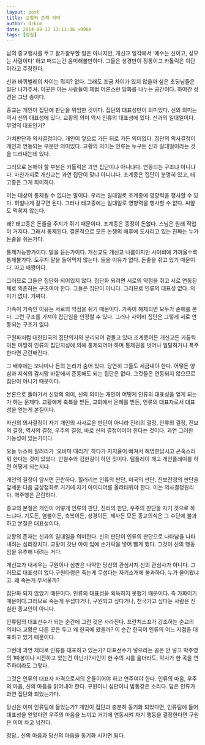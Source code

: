 ```yaml
---
layout: post
title: 교황의 존재 의미
author: drkim
date: 2014-08-17 13:11:36 +0900
tags: [컬럼]
---
```

  


남의 종교행사를 두고 왈가왈부할 일은 아니지만, 개신교 일각에서 ‘예수는 신이고, 성모는 사람이다’ 하고 떠드는건 음미해볼만하다. 그들은 성경만이 정통이고 카톨릭은 이단이라고 주장한다. 

  


신과 바퀴벌레의 차이는 뭐지? 없다. 그래도 조금 차이가 있지 않을까 싶은 초딩님들은 일단 나가주셔. 이곳은 아는 사람들이 제법 어른스런 담화를 나누는 공간이다. 하여간 성경은 그냥 종이다. 

  


종교는 개인이 집단에 판단을 위임한 것이다. 집단의 대표성만이 의미있다. 신의 의미는 역시 신의 대표성에 있다. 교황의 의미 역시 인류의 대표성에 있다. 신과의 일대일이다. 무엇의 대표인가? 

  


가치판단과 의사결정이다. 개인이 앞으로 가든 뒤로 가든 의미없다. 집단의 의사결정이 개인과 연동되는 부분만 의미있다. 교황의 의미는 인류는 누구든 신과 일대일이라는 것을 드러내는데 있다. 

  


그러므로 논해야 할 부분은 카톨릭은 과연 집단이냐 아니냐다. 연동되는 구조냐 아니냐다. 마찬가지로 개신교는 과연 집단이 맞냐 아니냐다. 조계종은 집단이 분명히 있고, 태고종은 그게 희미하다. 

  


이는 대상이 통제될 수 없다는 말이다. 우리는 일대일로 조계종에 영향력을 행사할 수 있다. 허벌나게 갈구면 된다. 그러나 태고종에는 일대일로 영향력을 행사할 수 없다. 씨알도 먹히지 않는다. 

  


왜? 태고종은 돈줄을 주지가 쥐기 때문이다. 조계종은 종정이 돈없다. 스님은 원래 직업이 거지다. 그래서 통제된다. 결론적으로 모든 논쟁의 배후에 도사리고 있는 진짜는 누가 돈줄을 쥐는가다.

  


통제가능한가이다. 말을 듣는가이다. 개신교도 개신교 나름이지만 사이비에 가까울수록 통제불가다. 도무지 말을 들어먹지 않는다. 들을 이유가 없다. 돈줄을 쥐고 있기 때문이다. 따고 배짱이다. 

  


그러므로 그들은 집단화 되어있지 않다. 집단화 되려면 서로의 약점을 쥐고 서로 연동된 채로 의존하는 구조여야 한다. 그들은 집단이 아니다. 그러므로 인류의 대표성 없다. 의미가 없다. 가짜다. 

  


가족이 가족인 이유는 서로의 약점을 쥐기 때문이다. 가족이 해체되면 모두가 손해를 본다. 그런 구조를 가져야 집단임을 인정할 수 있다. 그러나 사이비 집단은 그렇게 서로 연동되는 구조가 없다. 

  


구원파처럼 대한민국의 집단의지와 분리되어 겉돌고 있다.조계종이든 개신교든 카톨릭이든 마땅히 인류의 집단지성에 의해 통제되어야 하며 통제권을 벗어나 일탈하거나 폭주한다면 곤란해진다.

  


그 배후에는 보나마나 돈의 논리가 숨어 있다. 당연히 그들도 세금내야 한다. 어떻든 양심과 지식의 감시망 바깥에서 준동해도 되는 집단은 없다. 그것들은 연동되지 않으므로 집단이 아니기 때문이다. 

  


본론으로 돌아가서 신앙의 의미, 신의 의미는 개인이 어떻게 인류의 대표성을 얻게 되는가 하는 문제다. 교황에게 축복을 받든, 교회에서 은혜를 받든, 인류의 대표자로서 대표성을 얻는게 본질이다.

  


자신의 의사결정이 자기 개인의 사사로운 판단이 아니라 진리의 결정, 인류의 결정, 진보의 결정, 역사의 결정, 우주의 결정, 바로 신의 결정이어야 한다는 것이다. 과연 그러한 가능성이 있는가이다. 

  


오늘 뉴스에 힐러리가 '오바마 때리기' 하다가 지지율이 빠져서 해명한답시고 곤혹스러워 한다는 것이 있었다. 안철수와 김한길이 하던 짓이다. 팀플레이 깨고 개인플레이를 하면 어떻게 되는지다. 

  


개인의 결정이 앞서면 곤란하다. 힐러리는 인류의 판단, 미국의 판단, 진보진영의 판단을 앞세운 다음 금상첨화로 거기에 자기 아이디어를 올려태워야 한다. 이는 의사결정원리다. 역주행은 곤란하다.

  


종교의 본질은 개인이 어떻게 인류의 판단, 진리의 판단, 우주의 판단을 자기 것으로 하느냐다. 기도든, 염불이든, 축복이든, 성경이든, 제사든 모든 종교의식은 그 수단에 불과하고 본질은 대표성이다. 

  


교황의 존재는 신과의 일대일을 의미한다. 신의 판단이 인류의 판단으로 나타남을 나타내려는 심리장치다. 교황이 갓난 아이 입에 손가락을 넣어 빨게 했다. 그것이 신의 행동임을 유추해 내려는 거다.

  


개신교가 내세우는 구원이나 심판은 나약한 당신의 관심사지 신의 관심사가 아니다. 그러므로 대표성이 없다.구원타령은 죽는게 무섭다는 자기소개에 불과하다. 누가 물어봤냐고. 왜 죽는게 무서울까?

  


집단화 되지 않았기 때문이다. 인류의 대표성을 획득하지 못했기 때문이다. 즉 가짜이기 때문이다.그러므로 죽는게 무섭다거나, 구원되고 싶다거나, 천국가고 싶다는 사람은 진실한 종교인이 아니다.

  


인류팀의 대표선수가 되는 순간에 그런 것은 사라진다. 프란치스꼬가 강조하는 순교의 의미다.교황은 다른 곳은 두고 왜 한국에 왔을까? 이 순간 한국이 인류의 어느 지점을 대표하고 있기 때문이다.

  


그런데 과연 제대로 인류를 대표하고 있는가? 대표선수가 넣으라는 골은 안 넣고 박주영의 1따봉이나 시전하고 있는건 아닌가?시인이 한 수의 시를 읊더라도, 악사가 한 곡을 연주하더라도 그렇다.

  


그것은 인류의 대표자 자격으로서의 운율이어야 하고 연주여야 한다. 인류의 마음, 우주의 마음, 신의 마음을 읽어내야 한다. 구원이니 심판이니 밥통같은 소리다. 답은 인류가 과연 집단화 되었는가다.

  


당신은 이미 인류팀에 들었는가? 개인이 집단과 충분히 동기화 되었다면, 인류팀에 들어 대표성을 얻었다면 우주의 마음을 느끼고 거기에 연동시켜 자기 행동을 결정한다면 구원은 이미 차고 넘친다.

  


정답.. 신의 마음과 당신의 마음을 동기화 시키면 됨다.